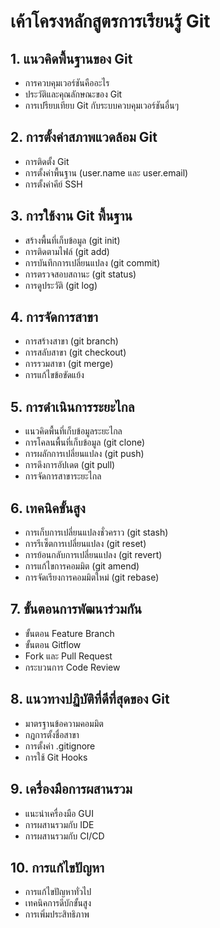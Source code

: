 # เค้าโครงหลักสูตรการเรียนรู้ Git

## 1. แนวคิดพื้นฐานของ Git
- การควบคุมเวอร์ชันคืออะไร
- ประวัติและคุณลักษณะของ Git
- การเปรียบเทียบ Git กับระบบควบคุมเวอร์ชันอื่นๆ

## 2. การตั้งค่าสภาพแวดล้อม Git
- การติดตั้ง Git
- การตั้งค่าพื้นฐาน (user.name และ user.email)
- การตั้งค่าคีย์ SSH

## 3. การใช้งาน Git พื้นฐาน
- สร้างพื้นที่เก็บข้อมูล (git init)
- การติดตามไฟล์ (git add)
- การบันทึกการเปลี่ยนแปลง (git commit)
- การตรวจสอบสถานะ (git status)
- การดูประวัติ (git log)

## 4. การจัดการสาขา
- การสร้างสาขา (git branch)
- การสลับสาขา (git checkout)
- การรวมสาขา (git merge)
- การแก้ไขข้อขัดแย้ง

## 5. การดำเนินการระยะไกล
- แนวคิดพื้นที่เก็บข้อมูลระยะไกล
- การโคลนพื้นที่เก็บข้อมูล (git clone)
- การผลักการเปลี่ยนแปลง (git push)
- การดึงการอัปเดต (git pull)
- การจัดการสาขาระยะไกล

## 6. เทคนิคขั้นสูง
- การเก็บการเปลี่ยนแปลงชั่วคราว (git stash)
- การรีเซ็ตการเปลี่ยนแปลง (git reset)
- การย้อนกลับการเปลี่ยนแปลง (git revert)
- การแก้ไขการคอมมิต (git amend)
- การจัดเรียงการคอมมิตใหม่ (git rebase)

## 7. ขั้นตอนการพัฒนาร่วมกัน
- ขั้นตอน Feature Branch
- ขั้นตอน Gitflow
- Fork และ Pull Request
- กระบวนการ Code Review

## 8. แนวทางปฏิบัติที่ดีที่สุดของ Git
- มาตรฐานข้อความคอมมิต
- กฎการตั้งชื่อสาขา
- การตั้งค่า .gitignore
- การใช้ Git Hooks

## 9. เครื่องมือการผสานรวม
- แนะนำเครื่องมือ GUI
- การผสานรวมกับ IDE
- การผสานรวมกับ CI/CD

## 10. การแก้ไขปัญหา
- การแก้ไขปัญหาทั่วไป
- เทคนิคการดีบักขั้นสูง
- การเพิ่มประสิทธิภาพ
